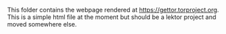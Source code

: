 This folder contains the webpage rendered at https://gettor.torproject.org.
This is a simple html file at the moment but should be a lektor project and moved
somewhere else.

